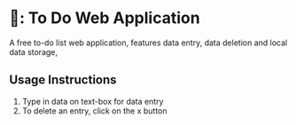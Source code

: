# 📌: To Do Web Application
A free to-do list web application, features data entry, data deletion and local data storage,

## Usage Instructions
1. Type in data on text-box for data entry
2. To delete an entry, click on the x button
